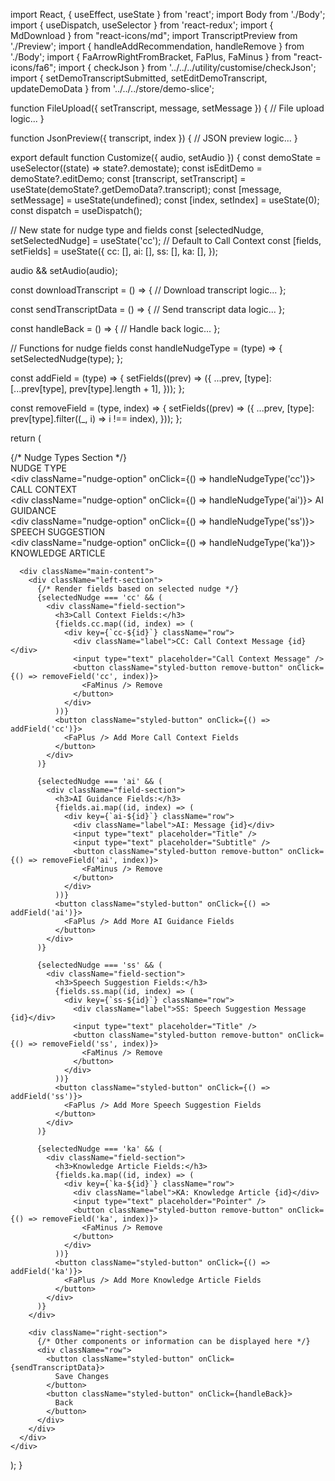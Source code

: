 import React, { useEffect, useState } from 'react';
import Body from './Body';
import { useDispatch, useSelector } from 'react-redux';
import { MdDownload } from "react-icons/md";
import TranscriptPreview from './Preview';
import { handleAddRecommendation, handleRemove } from './Body';
import { FaArrowRightFromBracket, FaPlus, FaMinus } from "react-icons/fa6";
import { checkJson } from '../../../utility/customise/checkJson';
import { setDemoTranscriptSubmitted, setEditDemoTranscript, updateDemoData } from '../../../store/demo-slice';

function FileUpload({ setTranscript, message, setMessage }) {
  // File upload logic...
}

function JsonPreview({ transcript, index }) {
  // JSON preview logic...
}

export default function Customize({ audio, setAudio }) {
  const demoState = useSelector((state) => state?.demostate);
  const isEditDemo = demoState?.editDemo;
  const [transcript, setTranscript] = useState(demoState?.getDemoData?.transcript);
  const [message, setMessage] = useState(undefined);
  const [index, setIndex] = useState(0);
  const dispatch = useDispatch();

  // New state for nudge type and fields
  const [selectedNudge, setSelectedNudge] = useState('cc'); // Default to Call Context
  const [fields, setFields] = useState({
    cc: [],
    ai: [],
    ss: [],
    ka: [],
  });

  audio && setAudio(audio);

  const downloadTranscript = () => {
    // Download transcript logic...
  };

  const sendTranscriptData = () => {
    // Send transcript data logic...
  };

  const handleBack = () => {
    // Handle back logic...
  };

  // Functions for nudge fields
  const handleNudgeType = (type) => {
    setSelectedNudge(type);
  };

  const addField = (type) => {
    setFields((prev) => ({
      ...prev,
      [type]: [...prev[type], prev[type].length + 1],
    }));
  };

  const removeField = (type, index) => {
    setFields((prev) => ({
      ...prev,
      [type]: prev[type].filter((_, i) => i !== index),
    }));
  };

  return (
    <div className='transcript-container'>
      {/* Nudge Types Section */}
      <div className="nudge-types">
        <div className="options-types">NUDGE TYPE</div>
        <div className="nudge-options">
          <div className="nudge-option" onClick={() => handleNudgeType('cc')}>
            <span>CALL CONTEXT</span>
          </div>
          <div className="nudge-option" onClick={() => handleNudgeType('ai')}>
            <span>AI GUIDANCE</span>
          </div>
          <div className="nudge-option" onClick={() => handleNudgeType('ss')}>
            <span>SPEECH SUGGESTION</span>
          </div>
          <div className="nudge-option" onClick={() => handleNudgeType('ka')}>
            <span>KNOWLEDGE ARTICLE</span>
          </div>
        </div>
      </div>

      <div className="main-content">
        <div className="left-section">
          {/* Render fields based on selected nudge */}
          {selectedNudge === 'cc' && (
            <div className="field-section">
              <h3>Call Context Fields:</h3>
              {fields.cc.map((id, index) => (
                <div key={`cc-${id}`} className="row">
                  <div className="label">CC: Call Context Message {id}</div>
                  <input type="text" placeholder="Call Context Message" />
                  <button className="styled-button remove-button" onClick={() => removeField('cc', index)}>
                    <FaMinus /> Remove
                  </button>
                </div>
              ))}
              <button className="styled-button" onClick={() => addField('cc')}>
                <FaPlus /> Add More Call Context Fields
              </button>
            </div>
          )}

          {selectedNudge === 'ai' && (
            <div className="field-section">
              <h3>AI Guidance Fields:</h3>
              {fields.ai.map((id, index) => (
                <div key={`ai-${id}`} className="row">
                  <div className="label">AI: Message {id}</div>
                  <input type="text" placeholder="Title" />
                  <input type="text" placeholder="Subtitle" />
                  <button className="styled-button remove-button" onClick={() => removeField('ai', index)}>
                    <FaMinus /> Remove
                  </button>
                </div>
              ))}
              <button className="styled-button" onClick={() => addField('ai')}>
                <FaPlus /> Add More AI Guidance Fields
              </button>
            </div>
          )}

          {selectedNudge === 'ss' && (
            <div className="field-section">
              <h3>Speech Suggestion Fields:</h3>
              {fields.ss.map((id, index) => (
                <div key={`ss-${id}`} className="row">
                  <div className="label">SS: Speech Suggestion Message {id}</div>
                  <input type="text" placeholder="Title" />
                  <button className="styled-button remove-button" onClick={() => removeField('ss', index)}>
                    <FaMinus /> Remove
                  </button>
                </div>
              ))}
              <button className="styled-button" onClick={() => addField('ss')}>
                <FaPlus /> Add More Speech Suggestion Fields
              </button>
            </div>
          )}

          {selectedNudge === 'ka' && (
            <div className="field-section">
              <h3>Knowledge Article Fields:</h3>
              {fields.ka.map((id, index) => (
                <div key={`ka-${id}`} className="row">
                  <div className="label">KA: Knowledge Article {id}</div>
                  <input type="text" placeholder="Pointer" />
                  <button className="styled-button remove-button" onClick={() => removeField('ka', index)}>
                    <FaMinus /> Remove
                  </button>
                </div>
              ))}
              <button className="styled-button" onClick={() => addField('ka')}>
                <FaPlus /> Add More Knowledge Article Fields
              </button>
            </div>
          )}
        </div>

        <div className="right-section">
          {/* Other components or information can be displayed here */}
          <div className="row">
            <button className="styled-button" onClick={sendTranscriptData}>
              Save Changes
            </button>
            <button className="styled-button" onClick={handleBack}>
              Back
            </button>
          </div>
        </div>
      </div>
    </div>
  );
}
